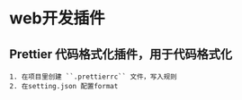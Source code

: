# web开发插件 

## Prettier 代码格式化插件，用于代码格式化

    1. 在项目里创建 ``.prettierrc`` 文件，写入规则
    2. 在setting.json 配置format
